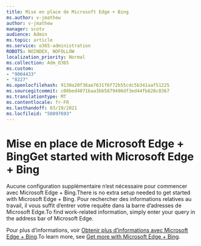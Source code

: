 ```yaml
---
title: Mise en place de Microsoft Edge + Bing
ms.author: v-jmathew
author: v-jmathew
manager: scotv
audience: Admin
ms.topic: article
ms.service: o365-administration
ROBOTS: NOINDEX, NOFOLLOW
localization_priority: Normal
ms.collection: Adm_O365
ms.custom:
- "9004433"
- "8227"
ms.openlocfilehash: 9130a20f36ae7631f6f72b55cdc5b341aaf51225
ms.sourcegitcommit: c08bed4071baa3bb5879496df3ed44fb828c8367
ms.translationtype: MT
ms.contentlocale: fr-FR
ms.lasthandoff: 03/19/2021
ms.locfileid: "50897693"
---
```

# <a name="get-started-with-microsoft-edge--bing"></a><span data-ttu-id="ba7dc-102">Mise en place de Microsoft Edge + Bing</span><span class="sxs-lookup"><span data-stu-id="ba7dc-102">Get started with Microsoft Edge + Bing</span></span>

<span data-ttu-id="ba7dc-103">Aucune configuration supplémentaire n’est nécessaire pour commencer avec Microsoft Edge + Bing.</span><span class="sxs-lookup"><span data-stu-id="ba7dc-103">There is no extra setup needed to get started with Microsoft Edge + Bing.</span></span> <span data-ttu-id="ba7dc-104">Pour rechercher des informations relatives au travail, il vous suffit d’entrer votre requête dans la barre d’adresses de Microsoft Edge.</span><span class="sxs-lookup"><span data-stu-id="ba7dc-104">To find work-related information, simply enter your query in the address bar of Microsoft Edge.</span></span>

<span data-ttu-id="ba7dc-105">Pour plus d’informations, voir [Obtenir plus d’informations avec Microsoft Edge + Bing](https://go.microsoft.com/fwlink/?linkid=2152963).</span><span class="sxs-lookup"><span data-stu-id="ba7dc-105">To learn more, see [Get more with Microsoft Edge + Bing](https://go.microsoft.com/fwlink/?linkid=2152963).</span></span>

